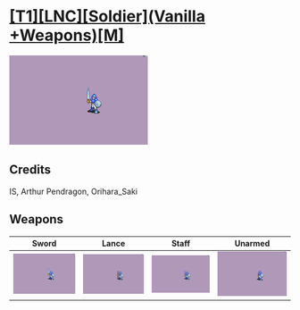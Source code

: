 # [\[T1\]\[LNC\]\[Soldier\]\(Vanilla +Weapons\)\[M\]](./%5BT1%5D%5BLNC%5D%5BSoldier%5D(Vanilla%20+Weapons)%5BM%5D)

<img src="./1.%20Sword%20(Arthur%20Pendragon)/Sword_000.png" alt="[T1][LNC][Soldier](Vanilla +Weapons)[M] standing" />

## Credits

IS, Arthur Pendragon, Orihara_Saki

## Weapons


|Sword |Lance |Staff |Unarmed |
|  :---: | :---: | :---: | :---: |
| <img alt="Sword animation" src="./1.%20Sword%20(Arthur%20Pendragon)/Sword.gif" /> | <img alt="Lance animation" src="./2.%20Lance/Lance.gif" /> | <img alt="Staff animation" src="./7.%20Staff%20%7BOrihara_Saki%7D/Staff.gif" /> | <img alt="Unarmed animation" src="./8.%20Unarmed/Unarmed.gif" /> |
